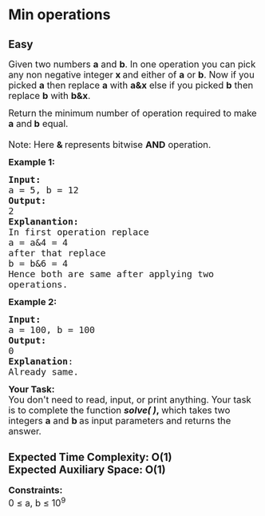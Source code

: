 # Min operations
## Easy 
<div class="problems_problem_content__Xm_eO"><p><span style="font-size:18px">Given two numbers <strong>a</strong>&nbsp;and <strong>b</strong>. In one operation you can pick any non negative integer<strong> x </strong>and&nbsp;either of <strong>a</strong> or <strong>b</strong>. Now if you picked <strong>a</strong> then replace <strong>a</strong> with <strong>a&amp;x</strong> else if you picked <strong>b</strong> then replace <strong>b</strong> with <strong>b&amp;x</strong>.</span></p>

<p><span style="font-size:18px">Return the minimum number of operation required to make <strong>a</strong> and<strong> b</strong> equal.<br>
<br>
Note: Here <strong>&amp; </strong>represents bitwise <strong>AND</strong> operation.</span></p>

<p><span style="font-size:18px"><strong>Example 1:</strong></span></p>

<pre><span style="font-size:18px"><strong>Input:
</strong>a = 5, b = 12
<strong>Output:</strong>
2
<strong>Explanantion:</strong>
In first operation replace 
a = a&amp;4 = 4
after that replace 
b = b&amp;6 = 4
Hence both are same after applying two
operations.
</span></pre>

<p><span style="font-size:18px"><strong>Example 2:</strong></span></p>

<pre><span style="font-size:18px"><strong>Input:</strong> 
a = 100, b = 100
<strong>Output:</strong> 
0
<strong>Explanation</strong>: 
Already same.</span></pre>

<p><span style="font-size:18px"><strong>Your Task:</strong><br>
You don't need to read, input, or print anything. Your task is to complete the function <strong><em>solve( )</em>,&nbsp;</strong>which takes two integers <strong>a</strong> and <strong>b&nbsp;</strong>as input parameters and returns the answer.</span></p>

<h2>Expected Time Complexity:&nbsp;O(1)<br>
Expected Auxiliary Space:&nbsp;O(1)</h2>

<p><span style="font-size:18px"><strong>Constraints:</strong><br>
0 ≤ a, b ≤ 10<sup>9</sup></span></p>
</div>